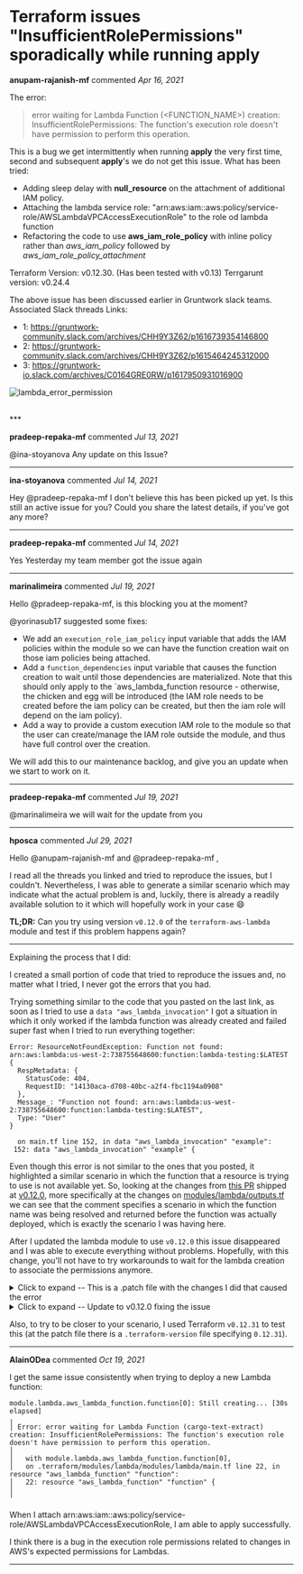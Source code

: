 # Terraform issues "InsufficientRolePermissions" sporadically while running apply

**anupam-rajanish-mf** commented *Apr 16, 2021*

The error:

> error waiting for Lambda Function (<FUNCTION_NAME>) creation: InsufficientRolePermissions: The function's execution role doesn't have permission to perform this operation.

This is a bug we get intermittently when running **apply** the very first time, second and subsequent **apply**'s we do not get this issue.
What has been tried:
- Adding sleep delay with **null_resource** on the attachment of additional IAM policy.
- Attaching the lambda service role: "arn:aws:iam::aws:policy/service-role/AWSLambdaVPCAccessExecutionRole" to the role od lambda function
- Refactoring the code to use **aws_iam_role_policy** with inline policy rather than _aws_iam_policy_ followed by _aws_iam_role_policy_attachment_

Terraform Version: v0.12.30. (Has been tested with v0.13)
Terrgarunt version: v0.24.4

The above issue has been discussed earlier in Gruntwork slack teams.
Associated Slack threads Links:
- 1: https://gruntwork-community.slack.com/archives/CHH9Y3Z62/p1616739354146800
- 2: https://gruntwork-community.slack.com/archives/CHH9Y3Z62/p1615464245312000
- 3: https://gruntwork-io.slack.com/archives/C0164GRE0RW/p1617950931016900

![lambda_error_permission](https://user-images.githubusercontent.com/78875441/114994909-ea7b8000-9eba-11eb-98b2-c8d962071954.PNG)

<br />
***


**pradeep-repaka-mf** commented *Jul 13, 2021*

@ina-stoyanova Any update on this Issue?
***

**ina-stoyanova** commented *Jul 14, 2021*

Hey @pradeep-repaka-mf I don't believe this has been picked up yet. Is this still an active issue for you? Could you share the latest details, if you've got any more?
***

**pradeep-repaka-mf** commented *Jul 14, 2021*

Yes Yesterday my team member got the issue again
***

**marinalimeira** commented *Jul 19, 2021*

Hello @pradeep-repaka-mf, is this blocking you at the moment?

@yorinasub17 suggested some fixes:

- We add an `execution_role_iam_policy` input variable that adds the IAM policies within the module so we can have the function creation wait on those iam policies being attached.
- Add a `function_dependencies` input variable that causes the function creation to wait until those dependencies are materialized. Note that this should only apply to the `aws_lambda_function resource - otherwise, the chicken and egg will be introduced (the IAM role needs to be created before the iam policy can be created, but then the iam role will depend on the iam policy).
- Add a way to provide a custom execution IAM role to the module so that the user can create/manage the IAM role outside the module, and thus have full control over the creation.

We will add this to our maintenance backlog, and give you an update when we start to work on it.
***

**pradeep-repaka-mf** commented *Jul 19, 2021*

@marinalimeira we will wait for the update from you
***

**hposca** commented *Jul 29, 2021*

Hello @anupam-rajanish-mf and @pradeep-repaka-mf ,

I read all the threads you linked and tried to reproduce the issues, but I couldn't. Nevertheless, I was able to generate a similar scenario which may indicate what the actual problem is and, luckily, there is already a readily available solution to it which will hopefully work in your case 😄

**TL;DR:** Can you try using version `v0.12.0` of the `terraform-aws-lambda` module and test if this problem happens again?

---

Explaining the process that I did:

I created a small portion of code that tried to reproduce the issues and, no matter what I tried, I never got the errors that you had.

Trying something similar to the code that you pasted on the last link, as soon as I tried to use a `data "aws_lambda_invocation"` I got a situation in which it only worked if the lambda function was already created and failed super fast when I tried to run everything together:

```
Error: ResourceNotFoundException: Function not found: arn:aws:lambda:us-west-2:738755648600:function:lambda-testing:$LATEST
{
  RespMetadata: {
    StatusCode: 404,
    RequestID: "14130aca-d708-40bc-a2f4-fbc1194a0908"
  },
  Message_: "Function not found: arn:aws:lambda:us-west-2:738755648600:function:lambda-testing:$LATEST",
  Type: "User"
}

  on main.tf line 152, in data "aws_lambda_invocation" "example":
 152: data "aws_lambda_invocation" "example" {
```

Even though this error is not similar to the ones that you posted, it highlighted a similar scenario in which the function that a resource is trying to use is not available yet. So, looking at the changes from [this PR](https://github.com/gruntwork-io/terraform-aws-lambda/pull/75) shipped at [v0.12.0](https://github.com/gruntwork-io/terraform-aws-lambda/releases/tag/v0.12.0), more specifically at the changes on [modules/lambda/outputs.tf](https://github.com/gruntwork-io/terraform-aws-lambda/pull/75/files#diff-5725b9cd061e9af9b8e7babba3bcef62d20e6d222121e2d26033ae7460bf2f96) we can see that the comment specifies a scenario in which the function name was being resolved and returned before the function was actually deployed, which is exactly the scenario I was having here.

After I updated the lambda module to use `v0.12.0` this issue disappeared and I was able to execute everything without problems.
Hopefully, with this change, you'll not have to try workarounds to wait for the lambda creation to associate the permissions anymore.


<details>
<summary>Click to expand -- This is a .patch file with the changes I did that caused the error</summary>


    From b80f6334ae52eeab05629fb3477d00c4d1b3f64e Mon Sep 17 00:00:00 2001
    From: Hugo Posca <hugo@gruntwork.io>
    Date: Thu, 29 Jul 2021 15:59:36 -0700
    Subject: [PATCH 1/2] Trying to reproduce lambda error

    Getting a `Error: ResourceNotFoundException: Function not found` error
    ---
    examples/lambda-build/.terraform-version |   1 +
    examples/lambda-build/main.tf            | 111 ++++++++++++++++++++++-
    examples/lambda-build/vars.tf            |   4 +-
    3 files changed, 113 insertions(+), 3 deletions(-)
    create mode 100644 examples/lambda-build/.terraform-version

    diff --git a/examples/lambda-build/.terraform-version b/examples/lambda-build/.terraform-version
    new file mode 100644
    index 0000000..f98d9c0
    --- /dev/null
    +++ b/examples/lambda-build/.terraform-version
    @@ -0,0 +1 @@
    +0.12.31
    diff --git a/examples/lambda-build/main.tf b/examples/lambda-build/main.tf
    index 2245fad..ed3a375 100644
    --- a/examples/lambda-build/main.tf
    +++ b/examples/lambda-build/main.tf
    @@ -7,6 +7,7 @@ terraform {
      # 0.12.26 as the minimum version, as that version added support for required_providers with source URLs, making it
      # forwards compatible with 1.0.x code.
      required_version = ">= 0.12.26"
    +  experiments      = [variable_validation]
    }

    # ---------------------------------------------------------------------------------------------------------------------
    @@ -17,6 +18,70 @@ provider "aws" {
      region = var.aws_region
    }

    +module "vpc_app_example" {
    +  # When using these modules in your own templates, you will need to use a Git URL with a ref attribute that pins you
    +  # to a specific version of the modules, such as the following example:
    +  source = "git::git@github.com:gruntwork-io/terraform-aws-vpc.git//modules/vpc-app?ref=v0.17.0"
    +
    +  vpc_name   = "lambda-testing"
    +  aws_region = var.aws_region
    +
    +  # The IP address range of the VPC in CIDR notation. A prefix of /16 is recommended. Do not use a prefix higher
    +  # than /27.
    +  cidr_block = "10.0.0.0/16"
    +
    +  # The number of NAT Gateways to launch for this VPC. For production VPCs, a NAT Gateway should be placed in each
    +  # Availability Zone (so likely 3 total), whereas for non-prod VPCs, just one Availability Zone (and hence 1 NAT
    +  # Gateway) will suffice. Warning: You must have at least this number of Elastic IP's to spare.  The default AWS
    +  # limit is 5 per region, but you can request more.
    +  num_nat_gateways = 1
    +
    +  # Some teams want to explicitly define the exact CIDR blocks used by their subnets. If the given var is an empty
    +  # map, the terraform template computes sane defaults.
    +  # - To explicitly declare subnets, initialize the value to a Terraform map whose keys are AZ-0, AZ-1, ... AZ-n, where
    +  #   n is the number of Availability Zones in this region, and whose values are the individual CIDR blocks. For example:
    +  #   public_subnet_cidr_blocks = {
    +  #      AZ-0 = "10.226.20.0/24"
    +  #      AZ-1 = "10.226.21.0/24"
    +  #   }
    +  # - To use the default subnet CIDR blocks, initialize the value to an empty Terraform map. For example:
    +  #   public_subnet_cidr_blocks = {}
    +  # - Be sure to choose subnet CIDR blocks that are actually within the VPC "cidr_block" above.
    +  # NOTE: For testing purposes, we either leave these maps blank or define CIDR blocks up to the maximum number of
    +  # AZ's (4). In real-world usage, you would probably define one CIDR block for each AZ.
    +  public_subnet_cidr_blocks = {
    +    AZ-0 = "10.0.240.0/24"
    +    AZ-1 = "10.0.241.0/24"
    +  }
    +
    +  private_app_subnet_cidr_blocks = {}
    +
    +  private_persistence_subnet_cidr_blocks = {}
    +
    +  custom_tags = {
    +    Foo = "Bar"
    +  }
    +
    +  public_subnet_custom_tags = {
    +    Foo = "Bar-public"
    +  }
    +
    +  private_app_subnet_custom_tags = {
    +    Foo = "Bar-private-app"
    +    Bar = "Baz"
    +  }
    +
    +  private_persistence_subnet_custom_tags = {
    +    Foo = "Bar-private-persistence"
    +    Bar = "Foo"
    +  }
    +
    +  nat_gateway_custom_tags = {
    +    Foo = "Bar-nat-gateway"
    +    Bar = "Foo"
    +  }
    +}
    +
    # ---------------------------------------------------------------------------------------------------------------------
    # CREATE THE LAMBDA FUNCTION
    # ---------------------------------------------------------------------------------------------------------------------
    @@ -25,7 +90,7 @@ module "lambda_s3" {
      # When using these modules in your own templates, you will need to use a Git URL with a ref attribute that pins you
      # to a specific version of the modules, such as the following example:
      # source = "git::git@github.com:gruntwork-io/terraform-aws-lambda.git//modules/lambda?ref=v1.0.8"
    -  source           = "../../modules/lambda"
    +  source           = "git::https://github.com/gruntwork-io/terraform-aws-lambda.git//modules/lambda?ref=v0.10.0"
      create_resources = var.create_resources

      name        = var.name
    @@ -51,4 +116,48 @@ module "lambda_s3" {

      timeout     = 30
      memory_size = 128
    +
    +  run_in_vpc                  = true
    +  vpc_id                      = module.vpc_app_example.vpc_id
    +  subnet_ids                  = module.vpc_app_example.private_app_subnet_ids
    +  should_create_outbound_rule = true
    +}
    +
    +resource "aws_iam_role_policy" "some_policy" {
    +  name = "${var.name}-testing-policy-race-condition"
    +  role = module.lambda_s3.iam_role_id
    +  policy = jsonencode({
    +    Version = "2012-10-17"
    +    Statement = [
    +      {
    +        "Sid" : "GeneratePassword",
    +        Action = [
    +          "secretsmanager:GetRandomPassword",
    +        ]
    +        Effect   = "Allow"
    +        Resource = ["*"]
    +      },
    +    ]
    +  })
    +}
    +
    +resource "aws_lambda_permission" "lambda_permission" {
    +  statement_id  = "SecretsManagerAccess"
    +  action        = "lambda:InvokeFunction"
    +  function_name = module.lambda_s3.function_name
    +  principal     = "secretsmanager.amazonaws.com"
    +}
    +
    +data "aws_lambda_invocation" "example" {
    +  function_name = module.lambda_s3.function_name
    +
    +  input = <<JSON
    +{
    +  "url": "https://www.example.com"
    +}
    +JSON
    +}
    +
    +output "result_entry" {
    +  value = jsondecode(data.aws_lambda_invocation.example.result)
    }
    diff --git a/examples/lambda-build/vars.tf b/examples/lambda-build/vars.tf
    index a3db97b..79625d7 100644
    --- a/examples/lambda-build/vars.tf
    +++ b/examples/lambda-build/vars.tf
    @@ -6,13 +6,13 @@
    variable "name" {
      description = "The name for the Lambda function. Used to namespace all resources created by this module."
      type        = string
    -  default     = "lambda-build-example"
    +  default     = "lambda-testing"
    }

    variable "aws_region" {
      description = "The AWS region to deploy to (e.g. us-east-1)"
      type        = string
    -  default     = "us-east-1"
    +  default     = "us-west-2"
    }

    variable "create_resources" {
    --
    2.25.1


</details>


<details>
<summary>Click to expand -- Update to v0.12.0 fixing the issue</summary>


    From 70cfac5f30d6edcc6bfaec22e48809d341cc4329 Mon Sep 17 00:00:00 2001
    From: Hugo Posca <hugo@gruntwork.io>
    Date: Thu, 29 Jul 2021 16:00:39 -0700
    Subject: [PATCH 2/2] No more errors

    ---
    examples/lambda-build/main.tf | 2 +-
    1 file changed, 1 insertion(+), 1 deletion(-)

    diff --git a/examples/lambda-build/main.tf b/examples/lambda-build/main.tf
    index ed3a375..df4df3c 100644
    --- a/examples/lambda-build/main.tf
    +++ b/examples/lambda-build/main.tf
    @@ -90,7 +90,7 @@ module "lambda_s3" {
      # When using these modules in your own templates, you will need to use a Git URL with a ref attribute that pins you
      # to a specific version of the modules, such as the following example:
      # source = "git::git@github.com:gruntwork-io/terraform-aws-lambda.git//modules/lambda?ref=v1.0.8"
    -  source           = "git::https://github.com/gruntwork-io/terraform-aws-lambda.git//modules/lambda?ref=v0.10.0"
    +  source           = "git::https://github.com/gruntwork-io/terraform-aws-lambda.git//modules/lambda?ref=v0.12.0"
      create_resources = var.create_resources

      name        = var.name
    --
    2.25.1


</details>

Also, to try to be closer to your scenario, I used Terraform `v0.12.31` to test this (at the patch file there is a `.terraform-version` file specifying `0.12.31`).

***

**AlainODea** commented *Oct 19, 2021*

I get the same issue consistently when trying to deploy a new Lambda function:

```
module.lambda.aws_lambda_function.function[0]: Still creating... [30s elapsed]
╷
│ Error: error waiting for Lambda Function (cargo-text-extract) creation: InsufficientRolePermissions: The function's execution role doesn't have permission to perform this operation.
│ 
│   with module.lambda.aws_lambda_function.function[0],
│   on .terraform/modules/lambda/modules/lambda/main.tf line 22, in resource "aws_lambda_function" "function":
│   22: resource "aws_lambda_function" "function" {
│ 
╵
```

When I attach arn:aws:iam::aws:policy/service-role/AWSLambdaVPCAccessExecutionRole, I am able to apply successfully.

I think there is a bug in the execution role permissions related to changes in AWS's expected permissions for Lambdas.
***

